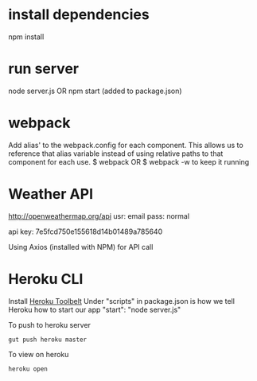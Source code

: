 # install dependencies
npm install

# run server
node server.js OR npm start (added to package.json)

# webpack
Add alias' to the webpack.config for each component. This allows us to reference that alias variable instead of using relative paths to that component for each use.
$ webpack
OR
$ webpack -w
to keep it running

# Weather API
http://openweathermap.org/api
usr: email
pass: normal

api key: 7e5fcd750e155618d14b01489a785640

Using Axios (installed with NPM) for API call

# Heroku CLI
Install [Heroku Toolbelt](https://devcenter.heroku.com/articles/heroku-cli#download-and-install)
Under "scripts" in package.json is how we tell Heroku how to start our app "start": "node server.js"

To push to heroku server
```
gut push heroku master
```

To view on heroku
```
heroku open
```


